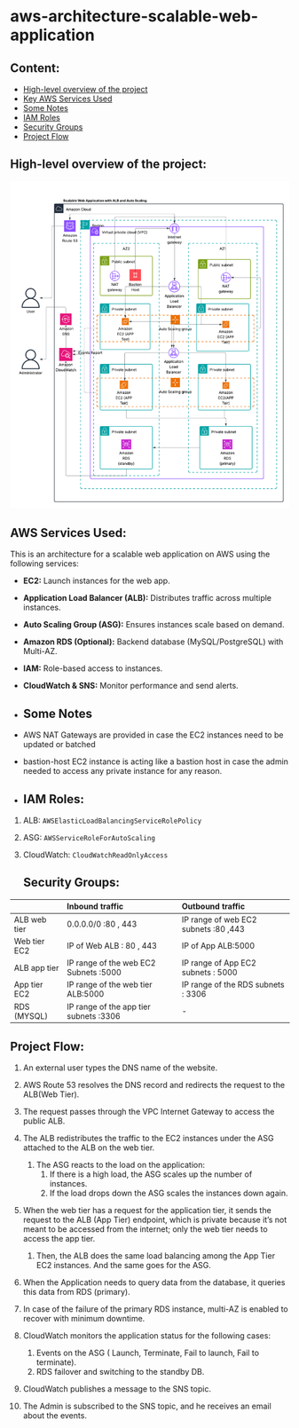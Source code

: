 # aws-architecture-scalable-web-application
## Content:
- [High-level overview of the project](#high-level-overview-of-the-project)
- [Key AWS Services Used](#key-aws-services-used)
- [Some Notes](#some-notes)
- [IAM Roles](#some-notes)
- [Security Groups](#security-groups)
- [Project Flow](#project-flow)
## High-level overview of the project:
![Architecture](Image.png)
## AWS Services Used:
This is an architecture for a scalable web application on AWS using the following services:

* **EC2:** Launch instances for the web app.  
* **Application Load Balancer (ALB):** Distributes traffic across multiple instances.  
* **Auto Scaling Group (ASG):** Ensures instances scale based on demand.  
* **Amazon RDS (Optional):** Backend database (MySQL/PostgreSQL) with Multi-AZ.  
* **IAM:** Role-based access to instances.  
* **CloudWatch & SNS:** Monitor performance and send alerts.
* ## Some Notes

* AWS NAT Gateways are provided in case the EC2 instances need to be updated or batched  
*  bastion-host EC2 instance is acting like a bastion host in case the admin needed to access any private instance for any reason.

*  ## IAM Roles:

1. ALB: `AWSElasticLoadBalancingServiceRolePolicy`
2. ASG: `AWSServiceRoleForAutoScaling`
3. CloudWatch: `CloudWatchReadOnlyAccess`

   ## Security Groups:

|              | Inbound traffic                      | Outbound traffic                       |
| :----        | :----                                | :----                                  |
| ALB web tier | 0.0.0.0/0  :80 , 443                 | IP range of web EC2 subnets :80 ,443   |
| Web tier EC2 | IP of Web ALB : 80 , 443             | IP of App ALB:5000                     |
| ALB app tier | IP range of the web EC2 Subnets :5000| IP range of App EC2 subnets : 5000     |
| App tier EC2 | IP range of the web tier ALB:5000    | IP range of the RDS subnets : 3306     |
| RDS (MYSQL)  |IP range of the app tier subnets :3306| -                                      |


## Project Flow:

1. An external user types the DNS name of the website.  

2. AWS Route 53 resolves the DNS record and redirects the request to the ALB(Web Tier).  

3. The request passes through the VPC Internet Gateway to access the public ALB.  

4. The ALB redistributes the traffic to the EC2 instances under the ASG attached 
to the ALB on the web tier.  
   1. The ASG reacts to the load on the application:  
      1. If there is a high load, the ASG scales up the number of instances.  
      2. If the load drops down the ASG scales the instances down again.  
5. When the web tier has a request for the application tier, it sends the request to the ALB (App Tier) endpoint, which is private because it’s not meant to be accessed from the internet; only the web tier needs to access the app tier.  
   1. Then, the ALB does the same load balancing among the App Tier EC2 instances. And the same goes for the ASG.  

6. When the Application needs to query data from the database, it queries this data from RDS (primary).  
7. In case of the failure of the primary RDS instance, multi-AZ is enabled to recover with minimum downtime.  
8. CloudWatch monitors the application status for the following cases:  
   1. Events on the ASG ( Launch, Terminate, Fail to launch, Fail to terminate).  
   2. RDS failover and switching to the standby DB.  
9. CloudWatch publishes a message to the SNS topic.  
10.  The Admin is subscribed to the SNS topic, and he receives an email about the events.



